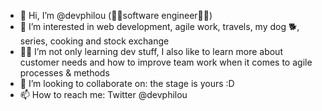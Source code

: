 - 👋 Hi, I’m @devphilou (👨‍💻software engineer👨‍🔧)
- 👀 I’m interested in web development, agile work, travels, my dog 🐕, series, cooking and stock exchange
- 👨‍🎓 I’m not only learning dev stuff, I also like to learn more about customer needs and how to improve team work when it comes to agile processes & methods
- 💞️ I’m looking to collaborate on: the stage is yours :D
- 📫 How to reach me: Twitter @devphilou

<!---
devphilou/devphilou is a ✨ special ✨ repository because its `README.md` (this file) appears on your GitHub profile.
You can click the Preview link to take a look at your changes.
--->
